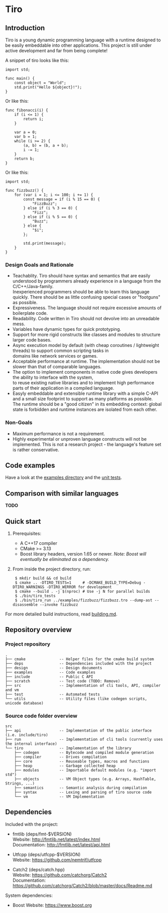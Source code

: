 # Tiro

## Introduction

Tiro is a young dynamic programming language with a runtime designed to be easily embeddable into other applications.
This project is still under active development and far from being complete!

A snippet of tiro looks like this:
```
import std;

func main() {
    const object = "World";
    std.print("Hello ${object}!");
}
```

Or like this:
```
func fibonacci(i) {
    if (i <= 1) {
        return i;
    }

    var a = 0;
    var b = 1;
    while (i >= 2) {
        (a, b) = (b, a + b);
        i -= 1;
    }
    return b;
}
```

Or like this:
```
import std;

func fizzbuzz() {
    for (var i = 1; i <= 100; i += 1) {
        const message = if (i % 15 == 0) {
            "FizzBuzz";
        } else if (i % 3 == 0) {
            "Fizz";
        } else if (i % 5 == 0) {
            "Buzz";
        } else {
            "$i";
        };

        std.print(message);
    }
}
```

### Design Goals and Rationale

- Teachablity. Tiro should have syntax and semantics that are easily understood by programmers already experience
  in a language from the C/C++/Java-family.  
  Inexperienced programmers should be able to learn this language quickly. There should be as little confusing special cases or "footguns" as possible.
- Expressiveness. The language should not require excessive amounts of boilerplate code.
- Readability. Code written in Tiro should not devolve into an unreadable mess.
- Variables have dynamic types for quick prototyping.
- Support for more rigid constructs like classes and modules to structure larger code bases.
- Async execution model by default (with cheap coroutines / lightweight threads) to support common scripting tasks in  
  domains like network services or games.
- Acceptable performance at runtime. The implementation should not be slower than that of comparable languages.
- The option to implement components in native code gives developers the ability to interface with the system,  
  to reuse existing native libraries and to implement high performance parts of their application in a compiled language.
- Easyly embeddable and extensible runtime library with a simple C-API and a small size footprint to support as many platforms as possible.  
  The runtime should be a "good citizen" in its embedding context: global state is forbidden and runtime instances are isolated from each other.

### Non-Goals
- Maximum performance is not a requirement.
- Highly experimental or unproven language constructs will not be implemented.
  This is not a research project - the language's feature set is rather conservative.

## Code examples

Have a look at the [examples directory](./examples) and the [unit tests](./test/vm/eval_test.cpp).

## Comparison with similar languages

__TODO__

## Quick start

1. Prerequisites:
    - A C++17 compiler
    - CMake >= 3.13
    - Boost library headers, version 1.65 or newer.
      *Note: Boost will eventually be eliminated as a dependency.*

2. From inside the project directory, run:

        $ mkdir build && cd build
        $ cmake .. -DTIRO_TESTS=1     # -DCMAKE_BUILD_TYPE=Debug -DTIRO_WARNINGS -DTIRO_WERROR for development
        $ cmake --build . -j $(nproc) # Use -j N for parallel builds
        $ ./bin/tiro_tests
        $ ./bin/tiro_run ../examples/fizzbuzz/fizzbuzz.tro --dump-ast --disassemble --invoke fizzbuzz

For more detailed build instructions, read [building.md](./docs/building.md).

## Repository overview

<!-- tree -d --charset utf8 -L 1 -n --noreport -->

### Project repository
```
.
├── cmake               -- Helper files for the cmake build system
├── deps                -- Dependencies included with the project
├── design              -- Design documents
├── examples            -- Code examples
├── include             -- Public C API
├── scratch             -- Test code (TODO: Remove)
├── src                 -- Implementation of cli tools, API, compiler and vm
├── test                -- Automated tests
└── utils               -- Utility files (like codegen scripts, unicode database)
```

### Source code folder overview
```
src
├── api                 -- Implementation of the public interface (i.e. include/tiro)
├── run                 -- Implementation of cli tools (currently uses the internal interface)
└── tiro                -- Implementation of the library
    ├── codegen         -- Bytecode and compiled module generation
    ├── compiler        -- Drives compilation
    ├── core            -- Reuseable types, macros and functions
    ├── heap            -- Garbage collected heap
    ├── modules         -- Importable default modules (e.g. "import std")
    ├── objects         -- VM Object types (e.g. Arrays, HashTable, Strings, ...)
    ├── semantics       -- Semantic analysis during compilation
    ├── syntax          -- Lexing and parsing of tiro source code
    └── vm              -- VM Implementation
```

## Dependencies

Included with the project:

* fmtlib (deps/fmt-$VERSION)  
  Website:        <http://fmtlib.net/latest/index.html>  
  Documentation:  <http://fmtlib.net/latest/api.html>

* Utfcpp (deps/utfcpp-$VERSION)  
  Website:        <https://github.com/nemtrif/utfcpp>

* Catch2 (deps/catch.hpp)  
  Website:        <https://github.com/catchorg/Catch2>  
  Documentation:  <https://github.com/catchorg/Catch2/blob/master/docs/Readme.md>

System dependencies:

* Boost
  Website:        <https://www.boost.org>

